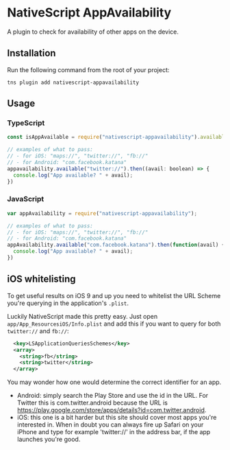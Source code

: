 # NativeScript AppAvailability

A plugin to check for availability of other apps on the device.

## Installation
Run the following command from the root of your project:

```
tns plugin add nativescript-appavailability
```

## Usage

### TypeScript
```js
const isAppAvailable = require("nativescript-appavailability").available;

// examples of what to pass:
// - for iOS: "maps://", "twitter://", "fb://"
// - for Android: "com.facebook.katana"
appavailability.available("twitter://").then((avail: boolean) => {
  console.log("App available? " + avail);
})
```

### JavaScript

```js
var appAvailability = require("nativescript-appavailability");

// examples of what to pass:
// - for iOS: "maps://", "twitter://", "fb://"
// - for Android: "com.facebook.katana"
appAvailability.available("com.facebook.katana").then(function(avail) {
  console.log("App available? " + avail);
})
```

## iOS whitelisting
To get useful results on iOS 9 and up you need to whitelist the URL Scheme
you're querying in the application's `.plist`.

Luckily NativeScript made this pretty easy. Just open `app/App_ResourcesiOS/Info.plist`
and add this if you want to query for both `twitter://` and `fb://`:

```xml
  <key>LSApplicationQueriesSchemes</key>
  <array>
    <string>fb</string>
    <string>twitter</string>
  </array>
```

You may wonder how one would determine the correct identifier for an app.
* Android: simply search the Play Store and use the id in the URL. For Twitter this is com.twitter.android because the URL is https://play.google.com/store/apps/details?id=com.twitter.android.
* iOS: this one is a bit harder but this site should cover most apps you're interested in. When in doubt you can always fire up Safari on your iPhone and type for example 'twitter://' in the address bar, if the app launches you're good.
